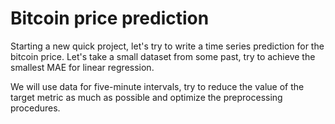 # Bitcoin price prediction  

Starting a new quick project, let's try to write a time series prediction for the bitcoin price.
Let's take a small dataset from some past, try to achieve the smallest MAE for linear regression.

We will use data for five-minute intervals, try to reduce the value of the target metric as much as possible and optimize the preprocessing procedures.
